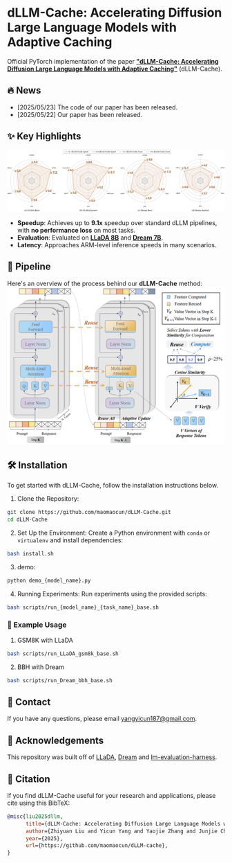 # dLLM-Cache: Accelerating Diffusion Large Language Models with Adaptive Caching

Official PyTorch implementation of the paper **["dLLM-Cache: Accelerating Diffusion Large Language Models with Adaptive Caching"](./asset/paper.pdf)** (dLLM-Cache).

## :fire: News

- [2025/05/23] The code of our paper has been released.
- [2025/05/22] Our paper has been released.



## ✨️ Key Highlights
<!-- Our approach excels across diverse tasks, as shown in the radar chart below: -->
![radar_speed](./asset/radar.png)

<!-- Diffusion-based Large Language Models (dLLMs) offer a robust alternative to Autoregressive Models (ARMs) by iteratively denoising masked text segments. However, their bidirectional attention mechanism results in high inference latency, making traditional ARM acceleration methods like Key-Value caching incompatible.

**dLLM-Cache** is a **training-free adaptive caching framework** designed for dLLMs. It leverages token stability across denoising steps, combining **long-interval prompt caching** with **partial response updates** guided by feature similarity. This enables efficient reuse of computations, significantly reducing latency without sacrificing output quality. -->


- **Speedup**: Achieves up to **9.1x** speedup over standard dLLM pipelines, with **no performance loss** on most tasks.
- **Evaluation**: Evaluated on **[LLaDA 8B](https://arxiv.org/abs/2502.09992)** and **[Dream 7B](https://hkunlp.github.io/blog/2025/dream/)**.
- **Latency**: Approaches ARM-level inference speeds in many scenarios.


## :rocket: Pipeline

Here's an overview of the process behind our **dLLM-Cache** method:
![pipeline](./asset/pipeline.png)



## 🛠️ Installation

To get started with dLLM-Cache, follow the installation instructions below.

1. Clone the Repository:
```sh
git clone https://github.com/maomaocun/dLLM-Cache.git
cd dLLM-Cache
```

2. Set Up the Environment:
Create a Python environment with `conda` or `virtualenv` and install dependencies:
```bash
bash install.sh
```

3. demo:

```bash
python demo_{model_name}.py
```

4. Running Experiments:
Run experiments using the provided scripts:

```bash
bash scripts/run_{model_name}_{task_name}_base.sh
```
### :blue_book: Example Usage
1. GSM8K with LLaDA
```bash
bash scripts/run_LLaDA_gsm8k_base.sh
```

2. BBH with Dream
```bash
bash scripts/run_Dream_bbh_base.sh
```


## :postbox: Contact
If you have any questions, please email [yangyicun187@gmail.com](mailto:yangyicun187@gmail.com).


## 🎉 Acknowledgements
This repository was built off of [LLaDA](https://github.com/ML-GSAI/LLaDA), [Dream](https://github.com/HKUNLP/Dream) and [lm-evaluation-harness](https://github.com/EleutherAI/lm-evaluation-harness).

## :pushpin: Citation
If you find dLLM-Cache useful for your research and applications, please cite using this BibTeX:

```bibtex
@misc{liu2025dllm,
      title={dLLM-Cache: Accelerating Diffusion Large Language Models with Adaptive Caching}, 
      author={Zhiyuan Liu and Yicun Yang and Yaojie Zhang and Junjie Chen and Chang Zou and Qingyan Wei and Shaobo Wang and Linfeng Zhang},
      year={2025},
      url={https://github.com/maomaocun/dLLM-cache},
}
```

